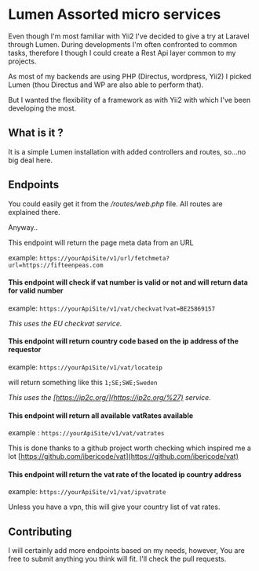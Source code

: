
# Lumen Assorted micro services

  



Even though I'm most familiar with Yii2 I've decided to give a try at Laravel through Lumen.
During developments I'm often confronted to common tasks, therefore I though I could create a Rest Api layer common to my projects. 

As most of my backends are using PHP (Directus, wordpress, Yii2) I picked Lumen (thou Directus and WP are also able to perform that). 

But I wanted the flexibility of a framework as with Yii2 with which I've been developing the most. 

## What is it ?
It is a simple Lumen installation with added controllers and routes, so...no big deal here.

## Endpoints

You could easily get it from the */routes/web.php* file. All routes are explained there.

Anyway..

This endpoint will return the page meta data from an URL

example: `https://yourApiSite/v1/url/fetchmeta?url=https://fifteenpeas.com`
  

#### This endpoint will check if vat number is valid or not and will return data for valid number
example: `https://yourApiSite/v1/vat/checkvat?vat=BE25869157`

*This uses the EU checkvat service.*


#### This endpoint will return country code based on the ip address of the requestor

example: `https://yourApiSite/v1/vat/locateip`

will return something like this `1;SE;SWE;Sweden`

  *This uses the [https://ip2c.org/](https://ip2c.org/%27) service.*

#### This endpoint will return all available vatRates available

example : `https://yourApiSite/v1/vat/vatrates`

This is done thanks to a github project worth checking which inspired me a lot [https://github.com/ibericode/vat](https://github.com/ibericode/vat)

#### This endpoint will return the vat rate of the located ip country address

example: `https://yourApiSite/v1/vat/ipvatrate`
  
Unless you have a vpn, this will give your country list of vat rates.  


## Contributing

I will certainly add more endpoints based on my needs, however,
You are free to submit anything you think will fit. I'll check the pull requests.
  
